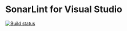 # SonarLint for Visual Studio

[![Build status](https://ci.appveyor.com/api/projects/status/whymdllvp2qod82e/branch/master?svg=true)](https://ci.appveyor.com/project/SonarSource/sonarlint-visualstudio/branch/master)
